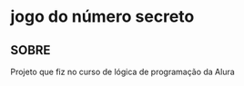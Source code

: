 <h1>jogo do número secreto</h1>

<h2>SOBRE</h2>
<p>Projeto que fiz no curso de lógica de programação da Alura</p>

